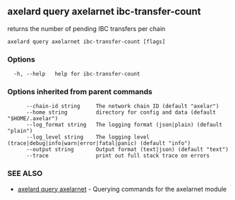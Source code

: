 ## axelard query axelarnet ibc-transfer-count

returns the number of pending IBC transfers per chain

```
axelard query axelarnet ibc-transfer-count [flags]
```

### Options

```
  -h, --help   help for ibc-transfer-count
```

### Options inherited from parent commands

```
      --chain-id string     The network chain ID (default "axelar")
      --home string         directory for config and data (default "$HOME/.axelar")
      --log_format string   The logging format (json|plain) (default "plain")
      --log_level string    The logging level (trace|debug|info|warn|error|fatal|panic) (default "info")
      --output string       Output format (text|json) (default "text")
      --trace               print out full stack trace on errors
```

### SEE ALSO

- [axelard query axelarnet](axelard_query_axelarnet.md) - Querying commands for the axelarnet module
